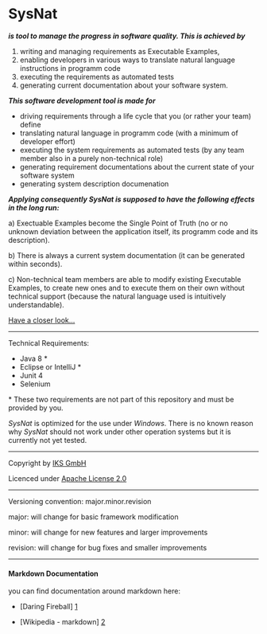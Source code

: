 # SysNat

***is tool to manage the progress in software quality. This is achieved by***
1. writing and managing requirements as Executable Examples, 
3. enabling developers in various ways to translate natural language instructions in programm code
3. executing the requirements as automated tests 
4. generating current documentation about your software system. 

***This software development tool is made for***
- driving requirements through a life cycle that you (or rather your team) define
- translating natural language in programm code (with a minimum of developer effort)
- executing the system requirements as automated tests (by any team member also in a purely non-technical role)
- generating requirement documentations about the current state of your software system
- generating system description documenation

***Applying consequently *SysNat* is supposed to have the following effects in the long run:***

a) Exectuable Examples become the Single Point of Truth (no or no unknown deviation between the application itself, its programm code and its description).

b) There is always a current system documentation (it can be generated within seconds).

c) Non-technical team members are able to modify existing Executable Examples, to create new ones and to execute them on their own without technical support (because the natural language used is intuitively understandable).

[Have a closer look...](https://github.com/iks-github/SysNatTesting/wiki)


* * *

Technical Requirements:

- Java 8 \*
- Eclipse or IntelliJ \*
- Junit 4
- Selenium 

\* These two requirements are not part of this repository and must be provided by you. 

_SysNat_ is optimized for the use under *Windows*. There is no known reason why _SysNat_ should not work under other operation systems but it is currently not yet tested.


* * *


Copyright by [IKS GmbH](https://www.iks-gmbh.com)

Licenced under [Apache License 2.0](http://www.apache.org/licenses/LICENSE-2.0.html)


* * *


Versioning convention: major.minor.revision

major:    will change for basic framework modification

minor:    will change for new features and larger improvements

revision: will change for bug fixes and smaller improvements


* * *


#### Markdown Documentation

you can find documentation around markdown here:
- [Daring Fireball] [1]
- [Wikipedia - markdown] [2]

  [1]: http://daringfireball.net/projects/markdown/syntax
  [2]: http://en.wikipedia.org/wiki/Markdown
